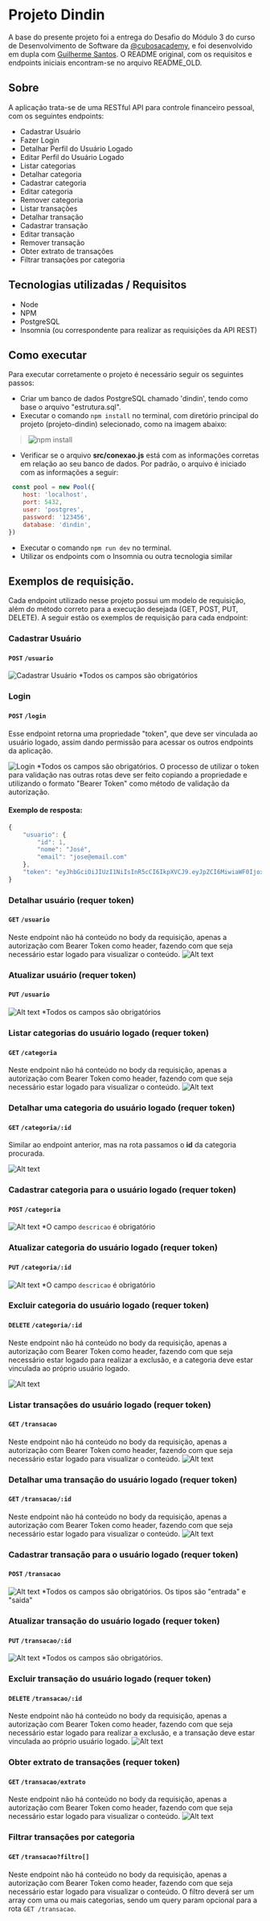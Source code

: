 # Projeto Dindin
A base do presente projeto foi a entrega do Desafio do Módulo 3 do curso de Desenvolvimento de Software da [@cubosacademy](https://cubos.academy/), e foi desenvolvido em dupla com [Guilherme Santos](https://github.com/GuilhermeSantos667). O README original, com os requisitos e endpoints iniciais encontram-se no arquivo README_OLD. 


## Sobre
A aplicação trata-se de uma RESTful API para controle financeiro pessoal, com os seguintes endpoints:
-   Cadastrar Usuário
-   Fazer Login
-   Detalhar Perfil do Usuário Logado
-   Editar Perfil do Usuário Logado
-   Listar categorias
-   Detalhar categoria
-   Cadastrar categoria
-   Editar categoria
-   Remover categoria
-   Listar transações
-   Detalhar transação
-   Cadastrar transação
-   Editar transação
-   Remover transação
-   Obter extrato de transações
-   Filtrar transações por categoria

## Tecnologias utilizadas / Requisitos
- Node
- NPM
- PostgreSQL
- Insomnia (ou correspondente para realizar as requisições da API REST)

## Como executar
Para executar corretamente o projeto é necessário seguir os seguintes passos: 
 - Criar um banco de dados PostgreSQL chamado 'dindin', tendo como base o arquivo "estrutura.sql". 
 - Executar o comando `npm install` no terminal, com diretório principal do projeto (projeto-dindin) selecionado, como na imagem abaixo: 
 > ![npm install](image.png)
 - Verificar se o arquivo **src/conexao.js** está com as informações corretas em relação ao seu banco de dados. Por padrão, o arquivo é iniciado com as informações a seguir:
```javascript
 const pool = new Pool({
    host: 'localhost',
    port: 5432,
    user: 'postgres',
    password: '123456',
    database: 'dindin',
})
 ```
 - Executar o comando `npm run dev` no terminal.
 - Utilizar os endpoints com o Insomnia ou outra tecnologia similar

 ## Exemplos de requisição.
 Cada endpoint utilizado nesse projeto possui um modelo de requisição, além do método correto para a execução desejada (GET, POST, PUT, DELETE). A seguir estão os exemplos de requisição para cada endpoint:

### Cadastrar Usuário
#### `POST` `/usuario`

![Cadastrar Usuário](image-1.png)
 *Todos os campos são obrigatórios

### Login
#### `POST` `/login`

Esse endpoint retorna uma propriedade "token", que deve ser vinculada ao usuário logado, assim dando permissão para acessar os outros endpoints da aplicação.

![Login](image-2.png)
 *Todos os campos são obrigatórios. O processo de utilizar o token para validação nas outras rotas deve ser feito copiando a propriedade e utilizando o formato "Bearer Token" como método de validação da autorização.

#### Exemplo de resposta:
```javascript
{
    "usuario": {
        "id": 1,
        "nome": "José",
        "email": "jose@email.com"
    },
    "token": "eyJhbGciOiJIUzI1NiIsInR5cCI6IkpXVCJ9.eyJpZCI6MiwiaWF0IjoxNjIzMjQ5NjIxLCJleHAiOjE2MjMyNzg0MjF9.KLR9t7m_JQJfpuRv9_8H2-XJ92TSjKhGPxJXVfX6wBI"
}
```

### Detalhar usuário (requer token)
#### `GET` `/usuario`

Neste endpoint não há conteúdo no body da requisição, apenas a autorização com Bearer Token como header, fazendo com que seja necessário estar logado para visualizar o conteúdo.
![Alt text](image-3.png)

### Atualizar usuário (requer token)
#### `PUT` `/usuario`

![Alt text](image-4.png)
 *Todos os campos são obrigatórios

### Listar categorias do usuário logado (requer token)
#### `GET` `/categoria`

Neste endpoint não há conteúdo no body da requisição, apenas a autorização com Bearer Token como header, fazendo com que seja necessário estar logado para visualizar o conteúdo.
![Alt text](image-5.png)

### Detalhar uma categoria do usuário logado (requer token)
#### `GET` `/categoria/:id`
Similar ao endpoint anterior, mas na rota passamos o **id** da categoria procurada.

![Alt text](image-6.png)

### Cadastrar categoria para o usuário logado (requer token)
#### `POST` `/categoria`

![Alt text](image-7.png)
 *O campo ```descricao``` é obrigatório

### Atualizar categoria do usuário logado (requer token)
#### `PUT` `/categoria/:id`

![Alt text](image-8.png)
 *O campo ```descricao``` é obrigatório

### Excluir categoria do usuário logado (requer token)
#### `DELETE` `/categoria/:id`
Neste endpoint não há conteúdo no body da requisição, apenas a autorização com Bearer Token como header, fazendo com que seja necessário estar logado para realizar a exclusão, e a categoria deve estar vinculada ao próprio usuário logado.

![Alt text](image-9.png)


### Listar transações do usuário logado (requer token)
#### `GET` `/transacao`
Neste endpoint não há conteúdo no body da requisição, apenas a autorização com Bearer Token como header, fazendo com que seja necessário estar logado para visualizar o conteúdo.
![Alt text](image-10.png)


### Detalhar uma transação do usuário logado (requer token)
#### `GET` `/transacao/:id`
Neste endpoint não há conteúdo no body da requisição, apenas a autorização com Bearer Token como header, fazendo com que seja necessário estar logado para visualizar o conteúdo.
![Alt text](image-11.png)


### Cadastrar transação para o usuário logado (requer token)
#### `POST` `/transacao`

![Alt text](image-12.png)
*Todos os campos são obrigatórios. Os tipos são "entrada" e "saida" 


### Atualizar transação do usuário logado (requer token)
#### `PUT` `/transacao/:id`

![Alt text](image-13.png)
*Todos os campos são obrigatórios.

### Excluir transação do usuário logado (requer token)
#### `DELETE` `/transacao/:id`
Neste endpoint não há conteúdo no body da requisição, apenas a autorização com Bearer Token como header, fazendo com que seja necessário estar logado para realizar a exclusão, e a transação deve estar vinculada ao próprio usuário logado.
![Alt text](image-14.png)

### Obter extrato de transações (requer token)
#### `GET` `/transacao/extrato`
Neste endpoint não há conteúdo no body da requisição, apenas a autorização com Bearer Token como header, fazendo com que seja necessário estar logado para visualizar o conteúdo.
![Alt text](image-15.png)


### Filtrar transações por categoria
#### `GET` `/transacao?filtro[]`
Neste endpoint não há conteúdo no body da requisição, apenas a autorização com Bearer Token como header, fazendo com que seja necessário estar logado para visualizar o conteúdo. O filtro deverá ser um array com uma ou mais categorias, sendo um query param opcional para a rota `GET /transacao`.